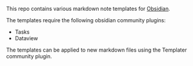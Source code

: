 This repo contains various markdown note templates for [Obsidian](https://obsidian.md/). 

The templates require the following obsidian community plugins:
- Tasks
- Dataview

The templates can be applied to new markdown files using the Templater community plugin. 
